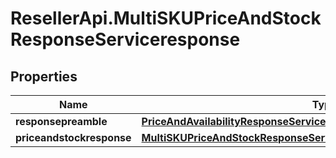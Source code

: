 # ResellerApi.MultiSKUPriceAndStockResponseServiceresponse

## Properties

Name | Type | Description | Notes
------------ | ------------- | ------------- | -------------
**responsepreamble** | [**PriceAndAvailabilityResponseServiceresponseResponsepreamble**](PriceAndAvailabilityResponseServiceresponseResponsepreamble.md) |  | [optional] 
**priceandstockresponse** | [**MultiSKUPriceAndStockResponseServiceresponsePriceandstockresponse**](MultiSKUPriceAndStockResponseServiceresponsePriceandstockresponse.md) |  | [optional] 



